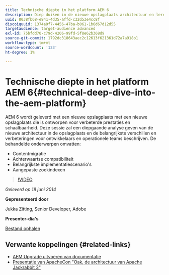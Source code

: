```yaml
---
title: Technische diepte in het platform AEM 6
description: Diep duiken in de nieuwe opslagplaats architectuur en leren de belangrijkste verschillen en verbeteringen voor ontwikkelaars en verrichtingenteams.
uuid: 8038fb68-e841-4d35-affd-c32d53e4cc8f
discoiquuid: 1374a0f7-4456-47ba-b061-1b6d67d12d55
targetaudience: target-audience advanced
exl-id: 75bfdd70-c79d-4206-99fd-5f8e62b368d9
source-git-commit: 1792dc318643aec2c12613f621361d72a7a918b1
workflow-type: tm+mt
source-wordcount: '123'
ht-degree: 1%

---
```


# Technische diepte in het platform AEM 6{#technical-deep-dive-into-the-aem-platform}

AEM 6 wordt geleverd met een nieuwe opslagplaats met een nieuwe opslagplaats die is ontworpen voor verbeterde prestaties en schaalbaarheid. Deze sessie zal een diepgaande analyse geven van de nieuwe architectuur in de opslagplaats en de belangrijkste verschillen en verbeteringen voor ontwikkelaars en operationele teams beschrijven. De behandelde onderwerpen omvatten:

* Contentmigratie
* Achterwaartse compatibiliteit
* Belangrijkste implementatiescenario&#39;s
* Aangepaste zoekindexen

>[!VIDEO](https://video.tv.adobe.com/v/19518/?quality=9)

*Geleverd op 18 juni 2014*

**Gepresenteerd door**

Jukka Zitting, Senior Developer, Adobe

**Presenter-dia&#39;s**

[Bestand ophalen](assets/technical-deep-dive-of-the-aem-6-platform.pdf)

## Verwante koppelingen {#related-links}

* [AEM Upgrade uitvoeren van documentatie](https://docs.adobe.com/content/docs/en/aem/6-0/deploy/upgrade.html)
* [Presentatie van ApacheCon &quot;Oak, de architectuur van Apache Jackrabbit 3&quot;](https://www.slideshare.net/jukka/oak-the-architecture-of-apache-jackrabbit-3)
